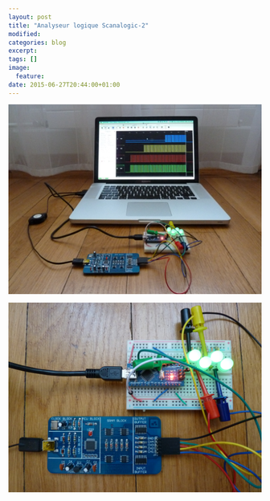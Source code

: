 ```yaml
---
layout: post
title: "Analyseur logique Scanalogic-2"
modified:
categories: blog
excerpt:
tags: []
image:
  feature:
date: 2015-06-27T20:44:00+01:00
---
```



![](/files/2015-06-27-Scanalogic-2_Logic_Analyzer/Scanalogic-2_Logic_Analyzer_001.jpg)

![](/files/2015-06-27-Scanalogic-2_Logic_Analyzer/Scanalogic-2_Logic_Analyzer_002.jpg)